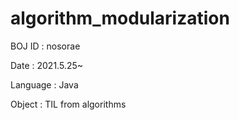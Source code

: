 # algorithm_modularization

BOJ ID : nosorae

Date : 2021.5.25~

Language : Java

Object : TIL from algorithms
